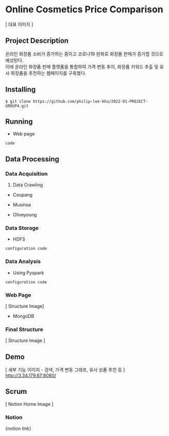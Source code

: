 # Online Cosmetics Price Comparison

[ 대표 이미지 ]

## Project Description

온라인 화장품 소비가 증가하는 중이고 코로나19 완화로 화장품 판매가 증가할 것으로 예상된다. <br>
이에 온라인 화장품 판매 플랫폼을 통합하여 가격 변동 추이, 화장품 키워드 추출 및 유사 화장품을 추천하는 웹페이지를 구축했다.

## Installing

```
$ git clone https://github.com/philip-lee-khu/2022-01-PROJECT-GROUP4.git
```

## Running

- Web page

```
code
```

## Data Processing

### Data Acquisition

1. Data Crawling

- Coupang

- Musinsa

- Oliveyoung

### Data Storage

- HDFS

```
configuration code
```

### Data Analysis

- Using Pyspark

```
configuration code
```

### Web Page

[ Structure Image]

- MongoDB

### Final Structure

[ Structure Image ]

## Demo

[ 세부 기능 이미지 - 검색, 가격 변동 그래프, 유사 상품 추천 등 ]
http://3.34.179.67:8080/

## Scrum

[ Notion Home Image ]

### Notion

{notion link}
